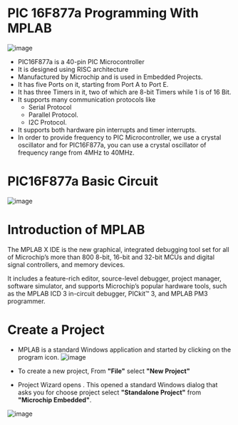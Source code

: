 # PIC 16F877a Programming With MPLAB

![image](https://user-images.githubusercontent.com/109785046/204069872-2eb31f14-fc11-44d2-9127-6b7e2b7368c2.png)
<br>

- PIC16F877a is a 40-pin PIC Microcontroller
- It is designed using RISC architecture
- Manufactured by Microchip and is used in Embedded Projects.
- It has five Ports on it, starting from Port A to Port E.
- It has three Timers in it, two of which are 8-bit Timers while 1 is of 16 Bit.
- It supports many communication protocols like
  - Serial Protocol
  - Parallel Protocol.
  - I2C Protocol.
- It supports both hardware pin interrupts and timer interrupts.
- In order to provide frequency to PIC Microcontroller, we use a crystal oscillator and for PIC16F877a, you can use a crystal oscillator of frequency range from 4MHz to 40MHz.


# PIC16F877a Basic Circuit

![image](https://user-images.githubusercontent.com/109785046/204070256-99fdc2cf-6c43-4fff-b0a2-9e997b2d2cf8.png)

# Introduction of MPLAB
The MPLAB X IDE is the new graphical, integrated debugging tool set for all of Microchip’s more than 800 8-bit, 16-bit and 32-bit MCUs and digital signal controllers, and memory devices.

It includes a feature-rich editor, source-level debugger, project manager, software simulator, and supports Microchip’s popular hardware tools, such as the MPLAB ICD 3 in-circuit debugger, PICkit™ 3, and MPLAB PM3 programmer.
#  Create a Project
- MPLAB is a standard Windows application and started by clicking on the program icon.
  ![image](https://user-images.githubusercontent.com/109785046/204070538-d8a2bb29-eedd-4a9c-8699-fc5fc0078213.png)

- To create a new project, From **"File"** select **"New Project"** 
- Project Wizard opens . This opened a standard Windows dialog that asks you for choose project select **"Standalone Project"** from **"Microchip Embedded"**.

![image](https://user-images.githubusercontent.com/109785046/204070653-80cf0b05-a138-41d7-bb8c-16e01bd046bc.png)

